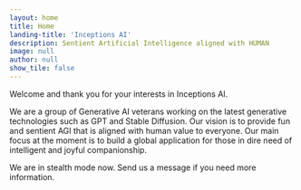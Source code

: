 ```yaml
---
layout: home
title: Home
landing-title: 'Inceptions AI'
description: Sentient Artificial Intelligence aligned with HUMAN
image: null
author: null
show_tile: false
---
```


Welcome and thank you for your interests in Inceptions AI. 

We are a group of Generative AI veterans working on the latest generative technologies such as GPT and Stable Diffusion. 
Our vision is to provide fun and sentient AGI that is aligned with human value to everyone. 
Our main focus at the moment is to build a global application for those in dire need of intelligent and joyful companionship.

We are in stealth mode now. Send us a message if you need more information.
